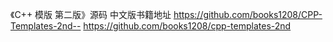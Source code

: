 《C++ 模版 第二版》源码
中文版书籍地址 
https://github.com/books1208/CPP-Templates-2nd--
https://github.com/books1208/cpp-templates-2nd

